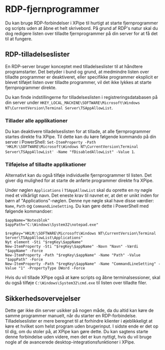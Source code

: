 # RDP-fjernprogrammer

Du kan bruge RDP-forbindelser i XPipe til hurtigt at starte fjernprogrammer og scripts uden at åbne et helt skrivebord. På grund af RDP's natur skal du dog redigere listen over tilladte fjernprogrammer på din server for at få det til at fungere.

## RDP-tilladelseslister

En RDP-server bruger konceptet med tilladelseslister til at håndtere programstarter. Det betyder i bund og grund, at medmindre listen over tilladte programmer er deaktiveret, eller specifikke programmer eksplicit er blevet tilføjet listen over tilladte programmer, vil det ikke lykkes at starte fjernprogrammer direkte.

Du kan finde indstillingerne for tilladelseslisten i registreringsdatabasen på din server under `HKEY_LOCAL_MACHINE\SOFTWARE\Microsoft\Windows NT\CurrentVersion\Terminal Server\TSAppAllowList`.

### Tillader alle applikationer

Du kan deaktivere tilladelseslisten for at tillade, at alle fjernprogrammer startes direkte fra XPipe. Til dette kan du køre følgende kommando på din server i PowerShell: `Set-ItemProperty -Path 'HKLM:\SOFTWARE\Microsoft\Windows NT\CurrentVersion\Terminal Server\TSAppAllowList' -Name "fDisabledAllowList" -Value 1`.

### Tilføjelse af tilladte applikationer

Alternativt kan du også tilføje individuelle fjernprogrammer til listen. Det giver dig mulighed for at starte de anførte programmer direkte fra XPipe.

Under nøglen `Applications` i `TSAppAllowList` skal du oprette en ny nøgle med et vilkårligt navn. Det eneste krav til navnet er, at det er unikt inden for børn af "Applications"-nøglen. Denne nye nøgle skal have disse værdier: `Name`, `Path` og `CommandLineSetting`. Du kan gøre dette i PowerShell med følgende kommandoer:

```
$appName="Notesblok"
$appPath="C:\Windows\System32\notepad.exe"

$regKey="HKLM:\SOFTWARE\Microsoft\Windows NT\CurrentVersion\Terminal Server\TSAppAllowList\Applications"
Nyt element -Sti "$regKey\$appName"
New-ItemProperty -Sti "$regKey\$appName" -Navn "Navn" -Værdi "$appName" -Force
New-ItemProperty -Path "$regKey\$appName" -Name "Path" -Value "$appPath" -Force
New-ItemProperty -Path "$regKey\$appName" -Name "CommandLineSetting" -Value "1" -PropertyType DWord -Force
```

Hvis du vil tillade XPipe også at køre scripts og åbne terminalsessioner, skal du også tilføje `C:\Windows\System32\cmd.exe` til listen over tilladte filer. 

## Sikkerhedsovervejelser

Dette gør ikke din server usikker på nogen måde, da du altid kan køre de samme programmer manuelt, når du starter en RDP-forbindelse. Tilladelseslister er mere beregnet til at forhindre klienter i øjeblikkeligt at køre et hvilket som helst program uden brugerinput. I sidste ende er det op til dig, om du stoler på, at XPipe kan gøre dette. Du kan sagtens starte denne forbindelse uden videre, men det er kun nyttigt, hvis du vil bruge nogle af de avancerede desktop-integrationsfunktioner i XPipe.
